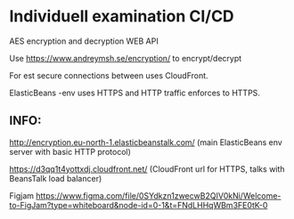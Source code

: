 # Individuell examination CI/CD

AES encryption and decryption WEB API

Use https://www.andreymsh.se/encryption/ to encrypt/decrypt

For est secure connections between uses CloudFront.

ElasticBeans -env uses HTTPS and HTTP traffic enforces to HTTPS.

## INFO:

http://encryption.eu-north-1.elasticbeanstalk.com/ (main ElasticBeans env server with basic HTTP protocol)

https://d3qq1t4yottxdj.cloudfront.net/ (CloudFront url for HTTPS, talks with BeansTalk load balancer)

Figjam https://www.figma.com/file/0SYdkzn1zwecwB2QIV0kNi/Welcome-to-FigJam?type=whiteboard&node-id=0-1&t=FNdLHHqWBm3FE0tK-0
